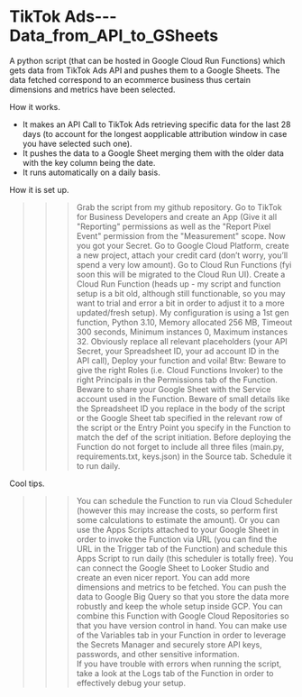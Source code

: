 # TikTok Ads---Data_from_API_to_GSheets
A python script (that can be hosted in Google Cloud Run Functions) which gets data from TikTok Ads API and pushes them to a Google Sheets. 
The data fetched correspond to an ecommerce business thus certain dimensions and metrics have been selected.

How it works.
- It makes an API Call to TikTok Ads retrieving specific data for the last 28 days (to account for the longest aopplicable attribution window in case you have selected such one).
- It pushes the data to a Google Sheet merging them with the older data with the key column being the date.
- It runs automatically on a daily basis.

How it is set up.
>>> Grab the script from my github repository.
>>> Go to TikTok for Business Developers and create an App (Give it all "Reporting" permissions as well as the "Report Pixel Event" permission from the "Measurement" scope. Now you got your Secret. 
>>> Go to Google Cloud Platform, create a new project, attach your credit card (don’t worry, you’ll spend a very low amount).
>>> Go to Cloud Run Functions (fyi soon this will be migrated to the Cloud Run UI).
>>> Create a Cloud Run Function (heads up - my script and function setup is a bit old, although still functionable, so you may want to trial and error a bit in order to adjust it to a more updated/fresh setup). My configuration is using a 1st gen function, Python 3.10, Memory allocated 256 MB, Timeout 300 seconds, Minimum instances 0, Maximum instances 32.
>>> Obviously replace all relevant placeholders (your API Secret, your Spreadsheet ID, your ad account ID in the API call),
>>> Deploy your function and voila!
Btw:
>>> Beware to give the right Roles (i.e. Cloud Functions Invoker) to the right Principals in the Permissions tab of the Function.
>>> Beware to share your Google Sheet with the Service account used in the Function.
>>> Beware of small details like the Spreadsheet ID you replace in the body of the script or the Google Sheet tab specified in the relevant row of the script or the Entry Point you specify in the Function to match the def of the script initiation.
>>> Before deploying the Function do not forget to include all three files (main.py, requirements.txt, keys.json) in the Source tab.
>>> Schedule it to run daily.

Cool tips.
>>> You can schedule the Function to run via Cloud Scheduler (however this may increase the costs, so perform first some calculations to estimate the amount). Or you can use the Apps Scripts attached to your Google Sheet in order to invoke the Function via URL (you can find the URL in the Trigger tab of the Function) and schedule this Apps Script to run daily (this scheduler is totally free).
>>> You can connect the Google Sheet to Looker Studio and create an even nicer report.
>>> You can add more dimensions and metrics to be fetched.
>>> You can push the data to Google Big Query so that you store the data more robustly and keep the whole setup inside GCP.
>>> You can combine this Function with Google Cloud Repositories so that you have version control in hand.
>>> You can make use of the Variables tab in your Function in order to leverage the Secrets Manager and securely store API keys, passwords, and other sensitive information.  
>>> If you have trouble with errors when running the script, take a look at the Logs tab of the Function in order to effectively debug your setup.
